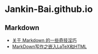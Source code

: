 # Jankin-Bai.github.io
## Markdown
* [关于 Markdown 的一些奇技淫巧](https://zhuanlan.zhihu.com/p/28987530)
* [MarkDown写作之嵌入LaTeX和HTML](http://blog.csdn.net/YhL_Leo/article/details/49788741)
